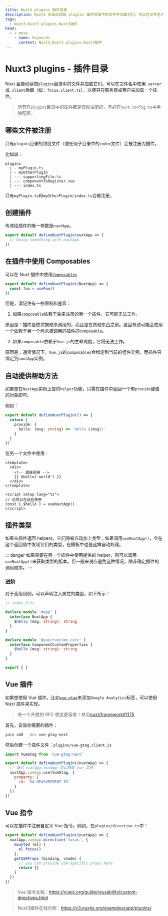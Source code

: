 ```yaml
---
title: Nuxt3 plugins 插件目录
description: Nuxt3 会自动读取 plugins 插件目录中的文件并加载它们。可以在文件名中使用`.server`或`.client`后缀，以便只在服务器或客户端加载一个插件。
tags: 
  - Nuxt3,Nuxt3 plugins,Nuxt3插件
head:
  - - meta
    - name: keywords
      content: Nuxt3,Nuxt3 plugins,Nuxt3插件
---
```


# Nuxt3 plugins - 插件目录

Nuxt 会自动读取`plugins`目录中的文件并加载它们。可以在文件名中使用`.server`或`.client`后缀（如：`focus.client.ts`），以便只在服务器或客户端加载一个插件。

> 所有在`plugins`目录中的插件都是自动注册的，不必在`nuxt.config.ts`中单独配置。

## 哪些文件被注册

只有`plugins`目录的顶层文件（或任何子目录中的`index`文件）会被注册为插件。

比如说：

```
plugins
  | - myPlugin.ts
  | - myOtherPlugin
  | --- supportingFile.ts
  | --- componentToRegister.vue
  | --- index.ts
```

只有`myPlugin.ts`和`myOtherPlugin/index.ts`会被注册。

## 创建插件

传递给插件的唯一参数是`nuxtApp`。

```ts
export default defineNuxtPlugin(nuxtApp => {
  // Doing something with nuxtApp
})
```

## 在插件中使用 Composables

可以在 Nuxt 插件中使用[`Composables`](/nuxt3/directory-composables)

```ts
export default defineNuxtPlugin((NuxtApp) => {
  const foo = useFoo()
})
```

但是，请记住有一些限制和差异：

1. 如果`composable`依赖于后来注册的另一个插件，它可能无法工作。

原因是：插件是依次按顺序调用的，而且是在其他东西之前。这回导致可能会使用一个依赖于另一个尚未被调用的插件的`composable`。

2. 如果`composable`依赖于`Vue.js`的生命周期，它将无法工作。

原因是：通常情况下，`Vue.js`的`composables`会绑定到当前的组件实例，而插件只绑定到`nuxtApp`实例。

## 自动提供帮助方法

如果想在`NuxtApp`实例上提供`helper`功能，只需在插件中返回一个带`provide`键值的对象即可。

例如：

```ts
export default defineNuxtPlugin(() => {
  return {
    provide: {
      hello: (msg: string) => `Hello ${msg}!`
    }
  }
})
```

在另一个文件中使用：

```vue
<template>
  <div>
    <!-- 直接调用 -->
    {{ $hello('world') }}
  </div>
</template>

<script setup lang="ts">
// 也可以在此处使用
const { $hello } = useNuxtApp()
</script>
```

## 插件类型

如果从插件返回 helpers，它们将被自动加上类型；如果调用`useNuxtApp()`，会在这个返回值中发现它们的类型，在模板中也是这样自动处理。

::: danger
如果需要在另一个插件中使用提供的 helper，则可以调用`useNuxtApp()`来获取类型的版本。但一般来说应避免这种情况，除非确定插件的调用顺序。 
:::

### 进阶

对于高级用例，可以声明注入属性的类型，如下所示：

```ts
// index.d.ts

declare module '#app' {
  interface NuxtApp {
    $hello (msg: string): string
  }
}

declare module '@vue/runtime-core' {
  interface ComponentCustomProperties {
    $hello (msg: string): string
  }
}

export { }
```

## Vue 插件

如果想使用 Vue 插件，比如[`vue-gtag`](https://github.com/MatteoGabriele/vue-gtag)来添加`Google Analytics`标签，可以使用 Nuxt 插件来实现。

> 有一个开放的 RFC 使这更容易！参见[nuxt/framework#1175](https://github.com/nuxt/framework/discussions/1175)

首先，安装你需要的插件：

```sh
yarn add --dev vue-gtag-next
```

然后创建一个插件文件：`plugins/vue-gtag.client.js`

```js
import VueGtag from 'vue-gtag-next'

export default defineNuxtPlugin((nuxtApp) => {
  // 通过 nuxtApp.vueApp 可以获取 vue 实例
  nuxtApp.vueApp.use(VueGtag, {
    property: {
      id: 'GA_MEASUREMENT_ID'
    }
  })
})
```

## Vue 指令

可以在插件中注册自定义 Vue 指令。例如，在`plugins/directive.ts`中：

```ts
export default defineNuxtPlugin((nuxtApp) => {
  nuxtApp.vueApp.directive('focus', {
    mounted (el) {
      el.focus()
    },
    getSSRProps (binding, vnode) {
      // you can provide SSR-specific props here
      return {}
    }
  })
})
```

> Vue 指令文档：https://vuejs.org/guide/reusability/custom-directives.html

> Nuxt3插件在线示例：https://v3.nuxtjs.org/examples/app/plugins/